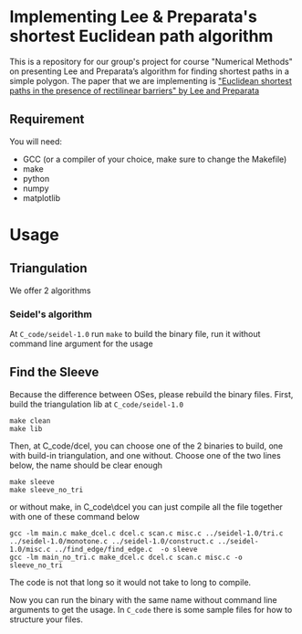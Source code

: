 # Implementing Lee & Preparata's shortest Euclidean path algorithm
This is a repository for our group's project for course "Numerical Methods" on presenting Lee and Preparata’s algorithm for finding shortest paths in a simple polygon.
The paper that we are implementing is ["Euclidean shortest paths in the presence of rectilinear barriers" by Lee and Preparata](https://www.semanticscholar.org/paper/Euclidean-shortest-paths-in-the-presence-of-Lee-Preparata/086cf6cb05ee77f0df9cccf8d3ec1328f0e9241f)
## Requirement
You will need:
- GCC (or a compiler of your choice, make sure to change the Makefile)
- make
- python
- numpy
- matplotlib

# Usage
## Triangulation
We offer 2 algorithms
### Seidel's algorithm
At `C_code/seidel-1.0` run `make` to build the binary file, run it without command line argument for the usage
## Find the Sleeve
Because the difference between OSes, please rebuild the binary files. First, build the triangulation lib at `C_code/seidel-1.0`
```
make clean
make lib
```
Then, at C_code/dcel, you can choose one of the 2 binaries to build, one with build-in triangulation, and one without. Choose one of the two lines below, the name should be clear enough
```
make sleeve
make sleeve_no_tri
```
or without make, in C_code\dcel you can just compile all the file together with one of these command below
```
gcc -lm main.c make_dcel.c dcel.c scan.c misc.c ../seidel-1.0/tri.c ../seidel-1.0/monotone.c ../seidel-1.0/construct.c ../seidel-1.0/misc.c ../find_edge/find_edge.c  -o sleeve
gcc -lm main_no_tri.c make_dcel.c dcel.c scan.c misc.c -o sleeve_no_tri
``` 
The code is not that long so it would not take to long to compile.

Now you can run the binary with the same name without command line arguments to get the usage. In `C_code` there is some sample files for how to structure your files.

